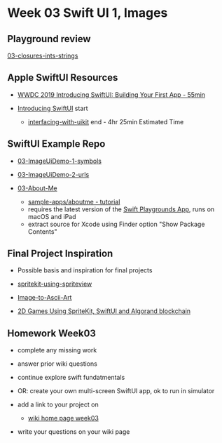 # Week 03 Swift UI 1, Images

<!--
## Resource checkin
- [Apple Swift Docs - developer](https://developer.apple.com/documentation/swift)
- [Apple Swift Docs - A Swift Tour](https://docs.swift.org/swift-book/GuidedTour/GuidedTour.html)
- [linkedin swift-5-essential-training ](https://www.linkedin.com/learning/swift-5-essential-training)
- [Ray Wenderlich - your-first-ios-swiftui-app](https://www.raywenderlich.com/28797163-your-first-ios-swiftui-app-an-app-from-scratch)
-->

## Playground review

[03-closures-ints-strings](https://github.com/mobilelabclass-itp/03-closures-ints-strings)

## Apple SwiftUI Resources

- [WWDC 2019 Introducing SwiftUI: Building Your First App - 55min](https://developer.apple.com/videos/play/wwdc2019/204/)

- [Introducing SwiftUI](https://developer.apple.com/tutorials/swiftui) start
  - [interfacing-with-uikit](https://developer.apple.com/tutorials/swiftui/interfacing-with-uikit) end - 4hr 25min Estimated Time

<!-- - [InterfacingWithUIKit.zip](https://docs-assets.developer.apple.com/published/242e2bc4bd32f82ad6c54ca5cd01f222/15600/InterfacingWithUIKit.zip) -->

## SwiftUI Example Repo

- [03-ImageUiDemo-1-symbols](https://github.com/mobilelabclass-itp/03-ImageUiDemo-1-symbols)

- [03-ImageUiDemo-2-urls](https://github.com/mobilelabclass-itp/03-ImageUiDemo-2-urls)

- [03-About-Me](https://github.com/mobilelabclass-itp/03-About-Me)
  - [sample-apps/aboutme - tutorial](https://developer.apple.com/tutorials/sample-apps/aboutme)
  - requires the latest version of the [Swift Playgrounds App](https://apps.apple.com/us/app/swift-playgrounds/id908519492), runs on macOS and iPad
  - extract source for Xcode using Finder option "Show Package Contents"

## Final Project Inspiration

- Possible basis and inspiration for final projects

<!-- - [camera-app-with-swiftui-and-combine](https://www.kodeco.com/26244793-building-a-camera-app-with-swiftui-and-combine) -->

- [spritekit-using-spriteview](https://www.hackingwithswift.com/quick-start/swiftui/how-to-integrate-spritekit-using-spriteview)

- [Image-to-Ascii-Art](https://github.com/liamrosenfeld/Image-to-Ascii-Art)

- [2D Games Using SpriteKit, SwiftUI and Algorand blockchain](https://developer.algorand.org/tutorials/developing-2d-games-using-spritekit-and-swiftui-part-1/)

## Homework Week03

- complete any missing work

- answer prior wiki questions

- continue explore swift fundatmentals

- OR: create your own multi-screen SwiftUI app, ok to run in simulator

- add a link to your project on

  - [wiki home page week03](https://github.com/mobilelabclass-itp/content-2023/wiki#week-03-homework)

- write your questions on your wiki page
